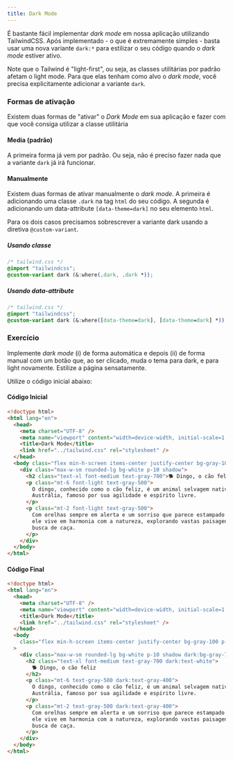 ```yaml
---
title: Dark Mode
---
```


É bastante fácil implementar *dark mode* em nossa aplicação utilizando TailwindCSS. Após implementado - o que é extremamente simples - basta usar uma nova variante `dark:*` para estilizar o seu código quando o *dark mode* estiver ativo.

Note que o Tailwind é "light-first", ou seja, as classes utilitárias por padrão afetam o light mode. Para que elas tenham como alvo o *dark mode*, você precisa explicitamente adicionar a variante `dark`.

### Formas de ativação

Existem duas formas de "ativar" o *Dark Mode* em sua aplicação e fazer com que você consiga utilizar a classe utilitária

#### Media (padrão)

A primeira forma já vem por padrão. Ou seja, não é preciso fazer nada que a variante `dark` já irá funcionar.

#### Manualmente

Existem duas formas de ativar manualmente o *dark mode*. A primeira é adicionando uma classe `.dark` na tag `html` do seu código. A segunda é adicionando um data-attribute `[data-theme=dark]` no seu elemento `html`.

Para os dois casos precisamos sobrescrever a variante dark usando a diretiva `@custom-variant`.

##### Usando classe

```css
/* tailwind.css */
@import "tailwindcss";
@custom-variant dark (&:where(.dark, .dark *));
```

##### Usando data-attribute

```css
/* tailwind.css */
@import "tailwindcss";
@custom-variant dark (&:where([data-theme=dark], [data-theme=dark] *));
```

### Exercício

Implemente *dark mode* (i) de forma automática e depois (ii) de forma manual com um botão que, ao ser clicado, muda o tema para dark, e para light novamente. Estilize a página sensatamente.

Utilize o código inicial abaixo:

#### Código Inicial

```html
<!doctype html>
<html lang="en">
  <head>
    <meta charset="UTF-8" />
    <meta name="viewport" content="width=device-width, initial-scale=1.0" />
    <title>Dark Mode</title>
    <link href="../tailwind.css" rel="stylesheet" />
  </head>
  <body class="flex min-h-screen items-center justify-center bg-gray-100 p-4">
    <div class="max-w-sm rounded-lg bg-white p-10 shadow">
      <h2 class="text-xl font-medium text-gray-700">🐕 Dingo, o cão feliz</h2>
      <p class="mt-6 font-light text-gray-500">
        O dingo, conhecido como o cão feliz, é um animal selvagem nativo da
        Austrália, famoso por sua agilidade e espírito livre.
      </p>
      <p class="mt-2 font-light text-gray-500">
        Com orelhas sempre em alerta e um sorriso que parece estampado no rosto,
        ele vive em harmonia com a natureza, explorando vastas paisagens em
        busca de caça.
      </p>
    </div>
  </body>
</html>
```

#### Código Final

```html
<!doctype html>
<html lang="en">
  <head>
    <meta charset="UTF-8" />
    <meta name="viewport" content="width=device-width, initial-scale=1.0" />
    <title>Dark Mode</title>
    <link href="../tailwind.css" rel="stylesheet" />
  </head>
  <body
    class="flex min-h-screen items-center justify-center bg-gray-100 p-4 dark:bg-gray-900"
  >
    <div class="max-w-sm rounded-lg bg-white p-10 shadow dark:bg-gray-700">
      <h2 class="text-xl font-medium text-gray-700 dark:text-white">
        🐕 Dingo, o cão feliz
      </h2>
      <p class="mt-6 text-gray-500 dark:text-gray-400">
        O dingo, conhecido como o cão feliz, é um animal selvagem nativo da
        Austrália, famoso por sua agilidade e espírito livre.
      </p>
      <p class="mt-2 text-gray-500 dark:text-gray-400">
        Com orelhas sempre em alerta e um sorriso que parece estampado no rosto,
        ele vive em harmonia com a natureza, explorando vastas paisagens em
        busca de caça.
      </p>
    </div>
  </body>
</html>

```
